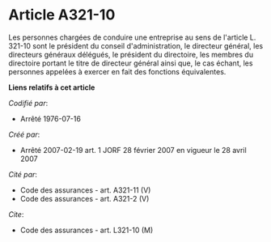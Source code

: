 # Article A321-10

Les personnes chargées de conduire une entreprise au sens de l'article L. 321-10 sont le président du conseil
d'administration, le directeur général, les directeurs généraux délégués, le président du directoire, les membres du
directoire portant le titre de directeur général ainsi que, le cas échant, les personnes appelées à exercer en fait des
fonctions équivalentes.

**Liens relatifs à cet article**

_Codifié par_:

  - Arrêté 1976-07-16

_Créé par_:

  - Arrêté 2007-02-19 art. 1 JORF 28 février 2007 en vigueur le 28 avril 2007

_Cité par_:

  - Code des assurances - art. A321-11 (V)
  - Code des assurances - art. A321-2 (V)

_Cite_:

  - Code des assurances - art. L321-10 (M)
